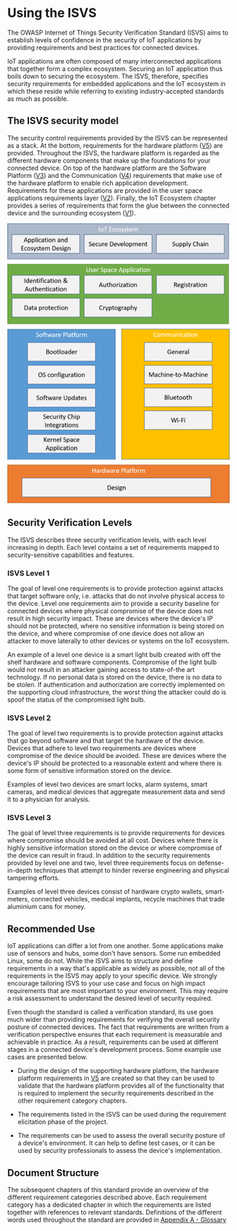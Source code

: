 # Using the ISVS

The OWASP Internet of Things Security Verification Standard (ISVS) aims to establish levels of confidence in the security of IoT applications by providing requirements and best practices for connected devices.

IoT applications are often composed of many interconnected applications that together form a complex ecosystem. Securing an IoT application thus boils down to securing the ecosystem. The ISVS, therefore, specifies security requirements for embedded applications and the IoT ecosystem in which these reside while referring to existing industry-accepted standards as much as possible.

## The ISVS security model

The security control requirements provided by the ISVS can be represented as a stack. At the bottom, requirements for the hardware platform ([V5](V5-Hardware_Platform_Requirements.md)) are provided. Throughout the ISVS, the hardware platform is regarded as the different hardware components that make up the foundations for your connected device. On top of the hardware platform are the Software Platform ([V3](V3-Software_Platform_Requirements.md)) and the Communication ([V4](V4-Communication_Requirements.md)) requirements that make use of the hardware platform to enable rich application development. Requirements for these applications are provided in the user space applications requirements layer ([V2](V2-User_Space_Application_Requirements.md)). Finally, the IoT Ecosystem chapter provides a series of requirements that form the glue between the connected device and the surrounding ecosystem ([V1](V1-IoT_Ecosystem_Requirements.md)).  

![](./images/ISVS-Overview-small.png)



## Security Verification Levels
The ISVS describes three security verification levels, with each level increasing in depth. Each level contains a set of requirements mapped to security-sensitive capabilities and features.

### ISVS Level 1
The goal of level one requirements is to provide protection against attacks that target software only, i.e. attacks that do not involve physical access to the device. Level one requirements aim to provide a security baseline for connected devices where physical compromise of the device does not result in high security impact. These are devices where the device's IP should not be protected, where no sensitive information is being stored on the device, and where compromise of one device does not allow an attacker to move laterally to other devices or systems on the IoT ecosystem.

An example of a level one device is a smart light bulb created with off the shelf hardware and software components. Compromise of the light bulb would not result in an attacker gaining access to state-of-the art technology. If no personal data is stored on the device, there is no data to be stolen. If authentication and authorization are correctly implemented on the supporting cloud infrastructure, the worst thing the attacker could do is spoof the status of the compromised light bulb.

### ISVS Level 2
The goal of level two requirements is to provide protection against attacks that go beyond software and that target the hardware of the device. Devices that adhere to level two requirements are devices where compromise of the device should be avoided. These are devices where the device's IP should be protected to a reasonable extent and where there is some form of sensitive information stored on the device.

Examples of level two devices are smart locks, alarm systems, smart cameras, and medical devices that aggregate measurement data and send it to a physician for analysis.

### ISVS Level 3
The goal of level three requirements is to provide requirements for devices where compromise should be avoided at all cost. Devices where there is highly sensitive information stored on the device or where compromise of the device can result in fraud. In addition to the security requirements provided by level one and two, level three requirements focus on defense-in-depth techniques that attempt to hinder reverse engineering and physical tampering efforts.

Examples of level three devices consist of hardware crypto wallets, smart-meters, connected vehicles, medical implants, recycle machines that trade aluminium cans for money.

## Recommended Use
IoT applications can differ a lot from one another. Some applications make use of sensors and hubs, some don't have sensors. Some run embedded Linux, some do not. While the ISVS aims to structure and define requirements in a way that's applicable as widely as possible, not all of the requirements in the ISVS may apply to your specific device. We strongly encourage tailoring ISVS to your use case and focus on high impact requirements that are most important to your environment. This may require a risk assessment to understand the desired level of security required.

Even though the standard is called a verification standard, its use goes much wider than providing requirements for verifying the overall security posture of connected devices. The fact that requirements are written from a verification perspective ensures that each requirement is measurable and achievable in practice. As a result, requirements can be used at different stages in a connected device's development process. Some example use cases are presented below.

- During the design of the supporting hardware platform, the hardware platform requirements in [V5](V5-Hardware_Platform_Requirements.md) are created so that they can be used to validate that the hardware platform provides all of the functionality that is required to implement the security requirements described in the other requirement category chapters.

- The requirements listed in the ISVS can be used during the requirement elicitation phase of the project.

- The requirements can be used to assess the overall security posture of a device's environment. It can help to define test cases, or it can be used by security professionals to assess the device's implementation.


## Document Structure
The subsequent chapters of this standard provide an overview of the different requirement categories described above. Each requirement category has a dedicated chapter in which the requirements are listed together with references to relevant standards. Definitions of the different words used throughout the standard are provided in [Appendix A - Glossary](Appendix_A-Glossary.md)
